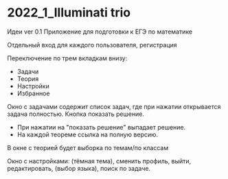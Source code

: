# 2022_1_Illuminati trio
Идеи ver 0.1
Приложение для подготовки к ЕГЭ по математике 

Отдельный вход для каждого пользователя, регистрация

Переключение по трем вкладкам внизу: 
- Задачи
- Теория
- Настройки
- Избранное

Окно с задачами содержит список задач, 
где при нажатии открывается задача полностью. Кнопка показать решение.
- При нажатии на "показать решение" выпадает решение. 
- На каждой теореме ссылка на полную версию.

В окне с теорией будет выборка по темам/по классам

Окно с настройками: (тёмная тема), сменить профиль, 
выйти, редактировать, (выбор языка), поиск по задаче.
